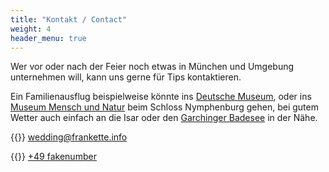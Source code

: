 ```yaml
---
title: "Kontakt / Contact"
weight: 4
header_menu: true
---
```


Wer vor oder nach der Feier noch etwas in München und Umgebung unternehmen will, kann uns gerne für Tips kontaktieren.

Ein Familienausflug beispielweise könnte ins [Deutsche Museum](https://www.deutsches-museum.de/), oder ins [Museum Mensch und Natur](https://mmn-muenchen.snsb.de/) beim Schloss Nymphenburg gehen, bei gutem Wetter auch einfach an die Isar oder den [Garchinger Badesee](https://www.muenchen.de/freizeit/seen/garchinger-see) in der Nähe.

{{<icon class="fa fa-envelope">}}&nbsp;[wedding@frankette.info](mailto:wedding@frankette.info)

{{<icon class="fa fa-phone">}}&nbsp;[+49 fakenumber](tel:+49fakenumber)
